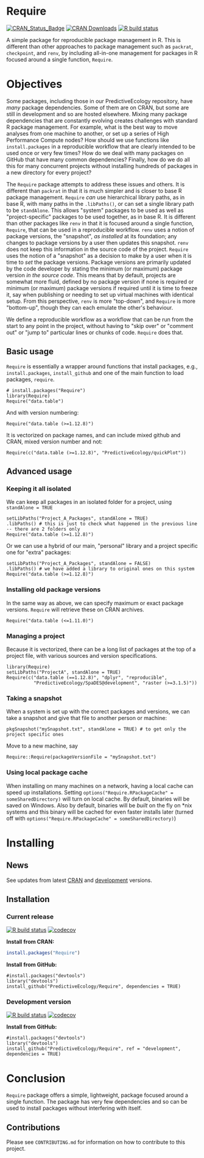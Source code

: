 # Require

<!-- badges start -->
[![CRAN_Status_Badge](https://www.r-pkg.org/badges/version/Require)](https://cran.r-project.org/package=Require)
[![CRAN Downloads](https://cranlogs.r-pkg.org/badges/grand-total/Require)](https://cran.r-project.org/package=Require)
[![R build status](https://github.com/PredictiveEcology/Require/workflows/R-CMD-check/badge.svg)](https://github.com/PredictiveEcology/Require/actions)
<!-- badges: end -->

A simple package for reproducible package management in R.
This is different than other approaches to package management such as `packrat`, `checkpoint`, and `renv`, by including all-in-one management for packages in R focused around a single function, `Require`.

# Objectives

Some packages, including those in our PredictiveEcology repository, have _many_ package dependencies. 
Some of them are on CRAN, but some are still in development and so are hosted elsewhere. 
Mixing many package dependencies that are constantly evolving creates challenges with standard R package management.
For example, what is the best way to move analyses from one machine to another, or set up a series of High Performance Compute nodes? 
How should we use functions like `install.packages` in a reproducible workflow that are clearly intended to be used once or very few times?
How do we deal with many packages on GitHub that have many common dependencies?
Finally, how do we do all this for many concurrent projects without installing hundreds of packages in a new directory for every project?

The `Require` package attempts to address these issues and others. 
It is different than `packrat` in that it is much simpler and is closer to base R package management.
`Require` _can_ use hierarchical library paths, as in base R, with many paths in the `.libPaths()`, or can set a single library path to be `standAlone`.
This allows "system" packages to be used as well as "project-specific" packages to be used together, as in base R.
It is different than other packages like `renv` in that it is focused around a single function, `Require`, that can be used in a reproducible workflow. 
`renv` uses a notion of package versions, the "snapshot", _as installed_ at its foundation; any changes to package versions by a user then updates this snapshot.
`renv` does not keep this information in the source code of the project.
`Require` uses the notion of a "snapshot" as a decision to make by a user when it is time to _set_ the package versions. 
Package versions are primarily updated by the code developer by stating the minimum (or maximum) package version _in the source code_.
This means that by default, projects are somewhat more fluid, defined by no package version if none is required or minimum (or maximum) package versions if required until it is time to freeze it, say when publishing or needing to set up virtual machines with identical setup.
From this perspective, `renv` is more "top-down", and `Require` is more "bottom-up", though they can each emulate the other's behaviour.

We define a reproducible workflow as a workflow that can be run from the start to any point in the project, without having to "skip over" or "comment out" or "jump to" particular lines or chunks of code. 
`Require` does that. 

## Basic usage

`Require` is essentially a wrapper around functions that install packages, e.g., `install.packages`, `install_github` and one of the main function to load packages, `require`. 

```
# install.packages("Require") 
library(Require)
Require("data.table")
```

And with version numbering:

```
Require("data.table (>=1.12.8)")
```

It is vectorized on package names, and can include mixed github and CRAN, mixed version number and not:
```
Require(c("data.table (>=1.12.8)", "PredictiveEcology/quickPlot"))
```

## Advanced usage

### Keeping it all isolated

We can keep all packages in an isolated folder for a project, using `standAlone = TRUE`

```
setLibPaths("Project_A_Packages", standAlone = TRUE)
.libPaths() # this is just to check what happened in the previous line -- there are 2 folders only
Require("data.table (>=1.12.8)")
```

Or we can use a hybrid of our main, "personal" library and a project specific one for "extra" packages:

```
setLibPaths("Project_A_Packages", standAlone = FALSE)
.libPaths() # we have added a library to original ones on this system
Require("data.table (>=1.12.8)")
```
### Installing old package versions

In the same way as above, we can specify maximum or exact package versions. 
`Require` will retrieve these on CRAN archives.

```
Require("data.table (<=1.11.0)")
```

### Managing a project

Because it is vectorized, there can be a long list of packages at the top of a project file, with various sources and version specifications.

```
library(Require)
setLibPaths("ProjectA", standAlone = TRUE)
Require(c("data.table (==1.12.8)", "dplyr", "reproducible", 
          "PredictiveEcology/SpaDES@development", "raster (>=3.1.5)"))
```

### Taking a snapshot

When a system is set up with the correct packages and versions, we can take a snapshot and give that file to another person or machine:

```
pkgSnapshot("mySnapshot.txt", standAlone = TRUE) # to get only the project specific ones
```
Move to a new machine, say
```
Require::Require(packageVersionFile = "mySnapshot.txt")
```

### Using local package cache

When installing on many machines on a network, having a local cache can speed up installations. Setting `options("Require.RPackageCache" = someSharedDirectory)` will turn on local cache. By default, binaries will be saved on Windows. Also by default, binaries will be *built* on the fly on *nix systems and this binary will be cached for even faster installs later (turned off with `options("Require.RPackageCache" = someSharedDirectory)`)

# Installing

## News

See updates from latest [CRAN](https://cran.r-project.org/package=Require) and [development](https://github.com/PredictiveEcology/Require/blob/development/NEWS.md) versions. 

## Installation

### Current release

[![R build status](https://github.com/PredictiveEcology/Require/workflows/R-CMD-check/badge.svg?branch=master)](https://github.com/PredictiveEcology/Require/actions)
[![codecov](https://codecov.io/gh/PredictiveEcology/Require/branch/master/graph/badge.svg)](https://codecov.io/gh/PredictiveEcology/Require)

**Install from CRAN:**

```r
install.packages("Require")
```

**Install from GitHub:**
    
```
#install.packages("devtools")
library("devtools")
install_github("PredictiveEcology/Require", dependencies = TRUE) 
```

### Development version

[![R build status](https://github.com/PredictiveEcology/Require/workflows/R-CMD-check/badge.svg?branch=development)](https://github.com/PredictiveEcology/Require/actions)
[![codecov](https://codecov.io/gh/PredictiveEcology/Require/branch/development/graph/badge.svg)](https://codecov.io/gh/PredictiveEcology/Require)

**Install from GitHub:**

```
#install.packages("devtools")
library("devtools")
install_github("PredictiveEcology/Require", ref = "development", dependencies = TRUE) 
```

# Conclusion

`Require` package offers a simple, lightweight, package focused around a single function.
The package has very few dependencies and so can be used to install packages without interfering with itself.

## Contributions

Please see `CONTRIBUTING.md` for information on how to contribute to this project.
